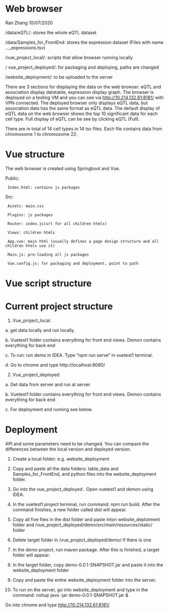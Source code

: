 # Web browser
Ran Zhang
10/07/2020

/data/eQTL/: stores the whole eQTL dataset

/data/Samples_for_FrontEnd: stores the expression dataset (Files with name …_expressions.tsv)

/vue_project_local/: scripts that allow browser running locally

/ vue_project_deployed/: for packaging and deploying, paths are changed

/website_deployment/: to be uploaded to the server

There are 3 sections for displaying the data on the web browser. eQTL and association display datatable, expression display graph. The browser is deployed on a testing VM and you can see via http://10.214.132.61:8181/ with VPN connected. The deployed browser only displays eQTL data, but association data has the same format as eQTL data. The default display of eQTL data on the web browser shows the top 10 significant data for each cell type. Full display of eQTL can be see by clicking eQTL (Full).  


There are in total of 14 cell types in 14 tsv files. Each file contains data from chromosome 1 to chromosome 22. 

# Vue structure

The web browser is created using Springboot and Vue.

Public:

     Index.html: contains js packages
     
Src:

     Assets: main.css
     
     Plugins: js packages
     
     Router: index.js(url for all children htmls)
     
     Views: children htmls
     
     App.vue: main html (usually defines a page design structure and all children htmls use it)
     
     Main.js: pre-loading all js packages
     
     Vue.config.js: for packaging and deployment, point to path

# Vue script structure

<template>
     
Html content 

</template>

<script>
     
1 script statement (mostly javascript)：define global variable，establish datatable

2 export default{

         Methods:{
         
Contains all defined functions

         }
         
 } 
 
3 mounted: function(){

Contains all statements that need to be run before the page is loaded, for example hide()

}

</script>

# Current project structure

1.	Vue_project_local: 

a.	get data locally and run locally. 

b.	Vuetest1 folder contains everything for front end views. Demon contains everything for back end

c.	To run: run demo in IDEA. Type “npm run serve” in vuetest1 terminal.

d.	Go to chrome and type http://localhost:8080/


2.	Vue_project_deployed:

a.	Get data from server and run at server

b.	Vuetest1 folder contains everything for front end views. Demon contains everything for back end

c.	For deployment and running see below.


# Deployment

API and some parameters need to be changed. You can compare the differences between the local version and deployed version.

1.	Create a local folder: e.g. website_deployment

2.	Copy and paste all the data folders: table_data and Samples_for_FrontEnd, and python files into the website_deployment folder.

3.	Go into the vue_project_deployed . Open vuetest1 and demon using IDEA. 

4.	In the vuetest1 project terminal, run command: npm run build. After the command finishes, a new folder called dist will appear.

5.	Copy all five files in the dist folder and paste inton website_deplotment folder and /vue_project_deployed/demo/src/main/resources/static/ folder

6.	Delete target folder in /vue_project_deployed/demo/ if there is one

7.	In the demo project, run maven package. After this is finished, a target folder will appear.

8.	In the target folder, copy demo-0.0.1-SNAPSHOT.jar and paste it into the website_deployment folder

9.	Copy and paste the entire website_deployment folder into the server.

10.	To run on the server, go into website_deployment and type in the command: nohup java -jar demo-0.0.1-SNAPSHOT.jar &

Go into chrome and type http://10.214.132.61:8181/






 
